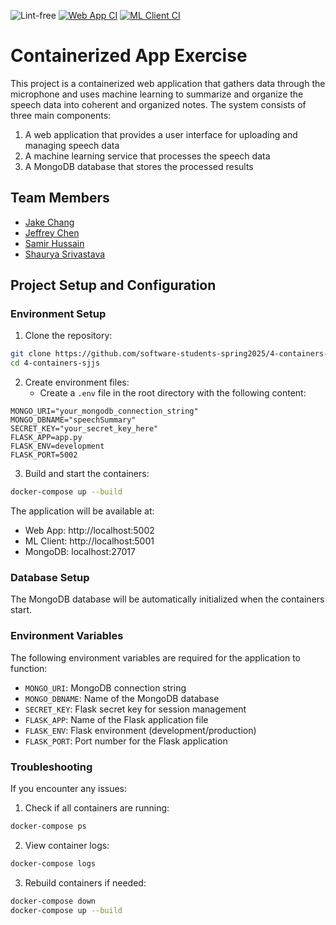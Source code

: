 ![Lint-free](https://github.com/nyu-software-engineering/containerized-app-exercise/actions/workflows/lint.yml/badge.svg)
[![Web App CI](https://github.com/software-students-spring2025/4-containers-sjjs/actions/workflows/web-app.yaml/badge.svg)](https://github.com/software-students-spring2025/4-containers-sjjs/actions/workflows/web-app.yaml)
[![ML Client CI](https://github.com/software-students-spring2025/4-containers-sjjs/actions/workflows/ml-client.yaml/badge.svg)](https://github.com/software-students-spring2025/4-containers-sjjs/actions/workflows/ml-client.yaml)

# Containerized App Exercise

This project is a containerized web application that gathers data through the microphone and uses machine learning to summarize and organize the speech data into coherent and organized notes. The system consists of three main components:

1. A web application that provides a user interface for uploading and managing speech data
2. A machine learning service that processes the speech data
3. A MongoDB database that stores the processed results

## Team Members

* [Jake Chang](https://github.com/jakechang1284)
* [Jeffrey Chen](https://github.com/JeffreyChen112)
* [Samir Hussain](https://github.com/Samir2324)
* [Shaurya Srivastava](https://github.com/shauryasr04)

## Project Setup and Configuration

### Environment Setup

1. Clone the repository:
```bash
git clone https://github.com/software-students-spring2025/4-containers-sjjs.git
cd 4-containers-sjjs
```

2. Create environment files:
   - Create a `.env` file in the root directory with the following content:
```
MONGO_URI="your_mongodb_connection_string"
MONGO_DBNAME="speechSummary"
SECRET_KEY="your_secret_key_here"
FLASK_APP=app.py
FLASK_ENV=development
FLASK_PORT=5002
```

3. Build and start the containers:
```bash
docker-compose up --build
```

The application will be available at:
- Web App: http://localhost:5002
- ML Client: http://localhost:5001
- MongoDB: localhost:27017

### Database Setup

The MongoDB database will be automatically initialized when the containers start.

### Environment Variables

The following environment variables are required for the application to function:

- `MONGO_URI`: MongoDB connection string
- `MONGO_DBNAME`: Name of the MongoDB database
- `SECRET_KEY`: Flask secret key for session management
- `FLASK_APP`: Name of the Flask application file
- `FLASK_ENV`: Flask environment (development/production)
- `FLASK_PORT`: Port number for the Flask application

### Troubleshooting

If you encounter any issues:

1. Check if all containers are running:
```bash
docker-compose ps
```

2. View container logs:
```bash
docker-compose logs
```

3. Rebuild containers if needed:
```bash
docker-compose down
docker-compose up --build
```
